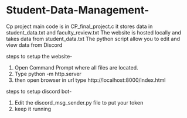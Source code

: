 # Student-Data-Management-
Cp project
main code is in CP_final_project.c it stores data in student_data.txt and faculty_review.txt
The website is hosted locally and takes data from student_data.txt
The python script allow you to edit and view data from Discord

steps to setup the website-
1. Open Command Prompt where all files are located.
2. Type     python -m http.server
3. then open browser in url type     http://localhost:8000/index.html

steps to setup discord bot-
1. Edit the discord_msg_sender.py file to put your token
2. keep it running 
